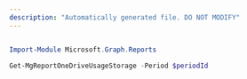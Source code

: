 ```yaml
---
description: "Automatically generated file. DO NOT MODIFY"
---
```


```powershell

Import-Module Microsoft.Graph.Reports

Get-MgReportOneDriveUsageStorage -Period $periodId 

```